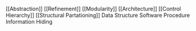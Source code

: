 [[Abstraction]]
[[Refinement]]
[[Modularity]]
[[Architecture]]
[[Control Hierarchy]]
[[Structural Partationing]]
Data Structure
Software Procedure
Information Hiding